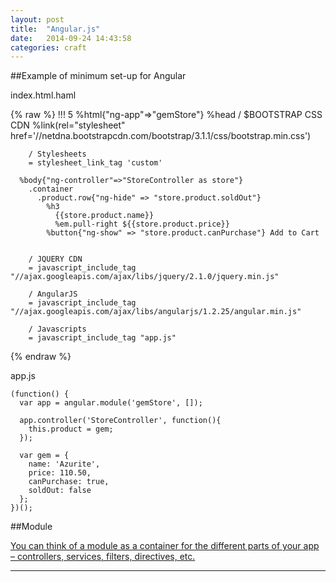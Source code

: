 ```yaml
---
layout: post
title:  "Angular.js"
date:   2014-09-24 14:43:58
categories: craft
---
```


##Example of minimum set-up for Angular

index.html.haml

{% raw %}
    !!! 5
    %html{"ng-app"=>"gemStore"}
      %head
        / $BOOTSTRAP  CSS CDN 
        %link(rel="stylesheet"  href='//netdna.bootstrapcdn.com/bootstrap/3.1.1/css/bootstrap.min.css')

        / Stylesheets
        = stylesheet_link_tag 'custom'

      %body{"ng-controller"=>"StoreController as store"}
        .container
          .product.row{"ng-hide" => "store.product.soldOut"}
            %h3
              {{store.product.name}}
              %em.pull-right ${{store.product.price}}
            %button{"ng-show" => "store.product.canPurchase"} Add to Cart


        / JQUERY CDN
        = javascript_include_tag  "//ajax.googleapis.com/ajax/libs/jquery/2.1.0/jquery.min.js"

        / AngularJS
        = javascript_include_tag "//ajax.googleapis.com/ajax/libs/angularjs/1.2.25/angular.min.js"

        / Javascripts
        = javascript_include_tag "app.js"
{% endraw %}

app.js

    (function() {
      var app = angular.module('gemStore', []);

      app.controller('StoreController', function(){
        this.product = gem;
      });

      var gem = {
        name: 'Azurite',
        price: 110.50,
        canPurchase: true,
        soldOut: false
      };
    })();

##Module

[You can think of a module as a container for the different parts of your app – controllers, services, filters, directives, etc.](https://docs.angularjs.org/guide/module)




---
